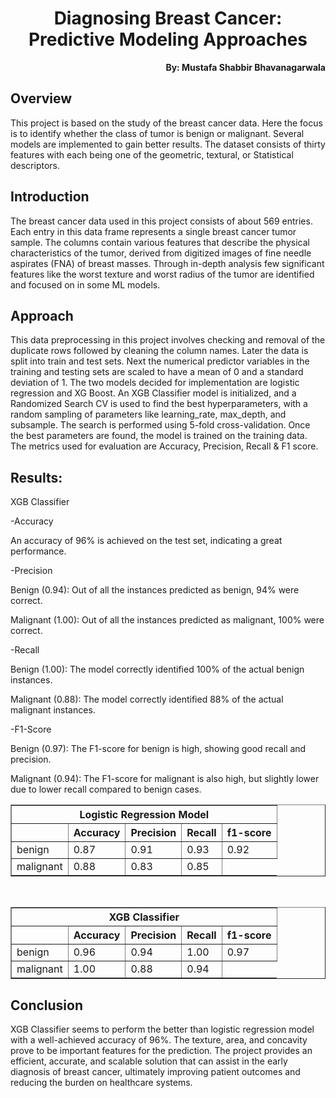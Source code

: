 <h1 align="center">Diagnosing Breast Cancer: Predictive Modeling Approaches</h1>

<p align="right"><b>By: Mustafa Shabbir Bhavanagarwala</b></p>

## Overview
<p>This project is based on the study of the breast cancer data. Here the focus is to identify whether the class of tumor is benign or malignant. Several models are implemented to gain better results. The dataset consists of thirty features with each being one of the geometric, textural, or Statistical descriptors.</p>

## Introduction
<p>The breast cancer data used in this project consists of about 569 entries. Each entry in this data frame represents a single breast cancer tumor sample. The columns contain various features that describe the physical characteristics of the tumor, derived from digitized images of fine needle aspirates (FNA) of breast masses. Through in-depth analysis few significant features like the worst texture and worst radius of the tumor are identified and focused on in some ML models.</p>

## Approach

<p>This data preprocessing in this project involves checking and removal of the duplicate rows followed by cleaning the column names. Later the data is split into train and test sets. Next the numerical predictor variables in the training and testing sets are scaled to have a mean of 0 and a standard deviation of 1. The two models decided for implementation are logistic regression and XG Boost. An XGB Classifier model is initialized, and a Randomized Search CV is used to find the best hyperparameters, with a random sampling of parameters like learning_rate, max_depth, and subsample. The search is performed using 5-fold cross-validation. Once the best parameters are found, the model is trained on the training data. The metrics used for evaluation are Accuracy, Precision, Recall & F1 score.</p>

## Results:

<p>XGB Classifier</p>
<p>-Accuracy</p>
<p>  An accuracy of 96% is achieved on the test set, indicating a great performance.</p>
<p>-Precision</p>
<p>  Benign (0.94): Out of all the instances predicted as benign, 94% were correct.</p>
<p>  Malignant (1.00): Out of all the instances predicted as malignant, 100% were correct.</p>
<p>-Recall</p>
<p>  Benign (1.00): The model correctly identified 100% of the actual benign instances.</p>
<p>  Malignant (0.88): The model correctly identified 88% of the actual malignant instances.</p>
<p>-F1-Score</p>
<p>  Benign (0.97): The F1-score for benign is high, showing good recall and precision.</p>
<p>  Malignant (0.94): The F1-score for malignant is also high, but slightly lower due to lower recall compared to benign cases.</p>

<table border="1">
  <tr>
    <th colspan="5">Logistic Regression Model</th>
  </tr>
  <tr>
    <th></th>
    <th>Accuracy</th>
    <th>Precision</th>
    <th>Recall</th>
    <th>f1-score</th>
  </tr>
  <tr>
    <td>benign</td>
    <td>0.87</td>
    <td>0.91</td>
    <td>0.93</td>
    <td>0.92</td>
  </tr>
  <tr>
    <td>malignant</td>
    <td>0.88</td>
    <td>0.83</td>
    <td>0.85</td>
  </tr>
</table>

<br>

<table border="1">
  <tr>
    <th colspan="5">XGB Classifier</th>
  </tr>
  <tr>
    <th></th>
    <th>Accuracy</th>
    <th>Precision</th>
    <th>Recall</th>
    <th>f1-score</th>
  </tr>
  <tr>
    <td>benign</td>
    <td>0.96</td>
    <td>0.94</td>
    <td>1.00</td>
    <td>0.97</td>
  </tr>
  <tr>
    <td>malignant</td>
    <td>1.00</td>
    <td>0.88</td>
    <td>0.94</td>
  </tr>
</table>


## Conclusion
<p>XGB Classifier seems to perform the better than logistic regression model with a well-achieved accuracy of 96%. The texture, area, and concavity prove to be important features for the prediction. The project provides an efficient, accurate, and scalable solution that can assist in the early diagnosis of breast cancer, ultimately improving patient outcomes and reducing the burden on healthcare systems.</p>
